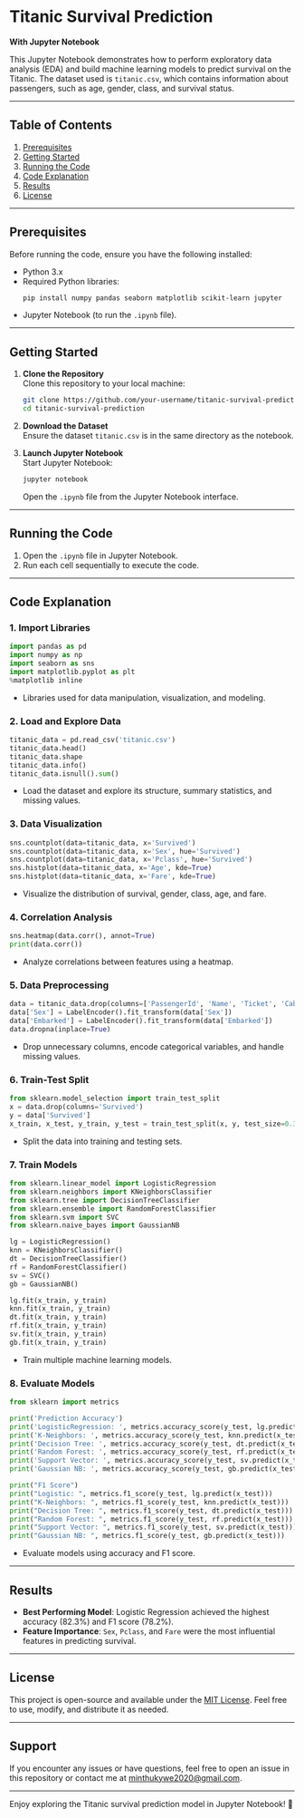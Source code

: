 # Titanic Survival Prediction  
**With Jupyter Notebook**

This Jupyter Notebook demonstrates how to perform exploratory data analysis (EDA) and build machine learning models to predict survival on the Titanic. The dataset used is `titanic.csv`, which contains information about passengers, such as age, gender, class, and survival status.

---

## **Table of Contents**
1. [Prerequisites](#prerequisites)
2. [Getting Started](#getting-started)
3. [Running the Code](#running-the-code)
4. [Code Explanation](#code-explanation)
5. [Results](#results)
6. [License](#license)

---

## **Prerequisites**
Before running the code, ensure you have the following installed:
- Python 3.x
- Required Python libraries:
  ```bash
  pip install numpy pandas seaborn matplotlib scikit-learn jupyter
  ```
- Jupyter Notebook (to run the `.ipynb` file).

---

## **Getting Started**
1. **Clone the Repository**  
   Clone this repository to your local machine:
   ```bash
   git clone https://github.com/your-username/titanic-survival-prediction.git
   cd titanic-survival-prediction
   ```

2. **Download the Dataset**  
   Ensure the dataset `titanic.csv` is in the same directory as the notebook.

3. **Launch Jupyter Notebook**  
   Start Jupyter Notebook:
   ```bash
   jupyter notebook
   ```
   Open the `.ipynb` file from the Jupyter Notebook interface.

---

## **Running the Code**
1. Open the `.ipynb` file in Jupyter Notebook.
2. Run each cell sequentially to execute the code.

---

## **Code Explanation**
### **1. Import Libraries**
```python
import pandas as pd
import numpy as np
import seaborn as sns
import matplotlib.pyplot as plt
%matplotlib inline
```
- Libraries used for data manipulation, visualization, and modeling.

### **2. Load and Explore Data**
```python
titanic_data = pd.read_csv('titanic.csv')
titanic_data.head()
titanic_data.shape
titanic_data.info()
titanic_data.isnull().sum()
```
- Load the dataset and explore its structure, summary statistics, and missing values.

### **3. Data Visualization**
```python
sns.countplot(data=titanic_data, x='Survived')
sns.countplot(data=titanic_data, x='Sex', hue='Survived')
sns.countplot(data=titanic_data, x='Pclass', hue='Survived')
sns.histplot(data=titanic_data, x='Age', kde=True)
sns.histplot(data=titanic_data, x='Fare', kde=True)
```
- Visualize the distribution of survival, gender, class, age, and fare.

### **4. Correlation Analysis**
```python
sns.heatmap(data.corr(), annot=True)
print(data.corr())
```
- Analyze correlations between features using a heatmap.

### **5. Data Preprocessing**
```python
data = titanic_data.drop(columns=['PassengerId', 'Name', 'Ticket', 'Cabin'])
data['Sex'] = LabelEncoder().fit_transform(data['Sex'])
data['Embarked'] = LabelEncoder().fit_transform(data['Embarked'])
data.dropna(inplace=True)
```
- Drop unnecessary columns, encode categorical variables, and handle missing values.

### **6. Train-Test Split**
```python
from sklearn.model_selection import train_test_split
x = data.drop(columns='Survived')
y = data['Survived']
x_train, x_test, y_train, y_test = train_test_split(x, y, test_size=0.3, random_state=0)
```
- Split the data into training and testing sets.

### **7. Train Models**
```python
from sklearn.linear_model import LogisticRegression
from sklearn.neighbors import KNeighborsClassifier
from sklearn.tree import DecisionTreeClassifier
from sklearn.ensemble import RandomForestClassifier
from sklearn.svm import SVC
from sklearn.naive_bayes import GaussianNB

lg = LogisticRegression()
knn = KNeighborsClassifier()
dt = DecisionTreeClassifier()
rf = RandomForestClassifier()
sv = SVC()
gb = GaussianNB()

lg.fit(x_train, y_train)
knn.fit(x_train, y_train)
dt.fit(x_train, y_train)
rf.fit(x_train, y_train)
sv.fit(x_train, y_train)
gb.fit(x_train, y_train)
```
- Train multiple machine learning models.

### **8. Evaluate Models**
```python
from sklearn import metrics

print('Prediction Accuracy')
print('LogisticRegression: ', metrics.accuracy_score(y_test, lg.predict(x_test)))
print('K-Neighbors: ', metrics.accuracy_score(y_test, knn.predict(x_test)))
print('Decision Tree: ', metrics.accuracy_score(y_test, dt.predict(x_test)))
print('Random Forest: ', metrics.accuracy_score(y_test, rf.predict(x_test)))
print('Support Vector: ', metrics.accuracy_score(y_test, sv.predict(x_test)))
print('Gaussian NB: ', metrics.accuracy_score(y_test, gb.predict(x_test)))

print("F1 Score")
print("Logistic: ", metrics.f1_score(y_test, lg.predict(x_test)))
print("K-Neighbors: ", metrics.f1_score(y_test, knn.predict(x_test)))
print("Decision Tree: ", metrics.f1_score(y_test, dt.predict(x_test)))
print("Random Forest: ", metrics.f1_score(y_test, rf.predict(x_test)))
print("Support Vector: ", metrics.f1_score(y_test, sv.predict(x_test)))
print("Gaussian NB: ", metrics.f1_score(y_test, gb.predict(x_test)))
```
- Evaluate models using accuracy and F1 score.

---

## **Results**
- **Best Performing Model**: Logistic Regression achieved the highest accuracy (82.3%) and F1 score (78.2%).
- **Feature Importance**: `Sex`, `Pclass`, and `Fare` were the most influential features in predicting survival.

---

## **License**
This project is open-source and available under the [MIT License](LICENSE). Feel free to use, modify, and distribute it as needed.

---

## **Support**
If you encounter any issues or have questions, feel free to open an issue in this repository or contact me at [minthukywe2020@gmail.com](mailto:minthukywe2020@gmail.com).

---

Enjoy exploring the Titanic survival prediction model in Jupyter Notebook! 🚀
